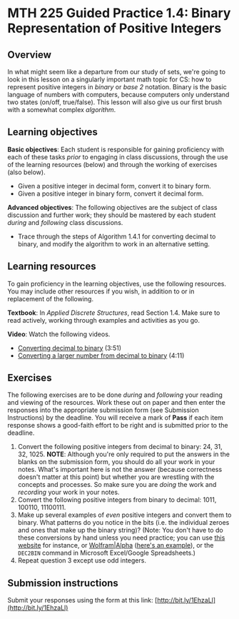 # MTH 225 Guided Practice 1.4: Binary Representation of Positive Integers

## Overview

In what might seem like a departure from our study of sets, we're going to look in this lesson on a singularly important math topic for CS: how to represent positive integers in _binary_ or _base 2_ notation. Binary is the basic language of numbers with computers, because computers only understand two states (on/off, true/false). This lesson will also give us our first brush with a somewhat complex _algorithm_. 


## Learning objectives

__Basic objectives__: Each student is responsible for gaining proficiency with each of these tasks _prior_ to engaging in class discussions, through the use of the learning resources (below) and through the working of exercises (also below). 

+ Given a positive integer in decimal form, convert it to binary form. 
+ Given a positive integer in binary form, convert it decimal form. 

__Advanced objectives__: The following objectives are the subject of class discussion and further work; they should be mastered by each student _during_ and _following_ class discussions. 

+ Trace through the steps of Algorithm 1.4.1 for converting decimal to binary, and modify the algorithm to work in an alternative setting. 

## Learning resources 

To gain proficiency in the learning objectives, use the following resources. You may include other resources if you wish, in addition to or in replacement of the following. 

__Textbook__: In _Applied Discrete Structures_, read Section 1.4. Make sure to read actively, working through examples and activities as you go. 

__Video__: Watch the following videos.

+ [Converting decimal to binary](https://youtu.be/H4BstqvgBow) (3:51) 
+ [Converting a larger number from decimal to binary](https://youtu.be/bvcXEJbEzSs) (4:11)

## Exercises

The following exercises are to be done _during_ and _following_ your reading and viewing of the resources. Work these out on paper and then enter the responses into the appropriate submission form (see Submission Instructions) by the deadline. You will receive a mark of __Pass__ if each item response shows a good-faith effort to be right and is submitted prior to the deadline. 

1. Convert the following positive integers from decimal to binary: 24, 31, 32, 1025. __NOTE__: Although you're only required to put the answers in the blanks on the submission form, you should do all your work in your notes. What's important here is not the answer (because correctness doesn't matter at this point) but whether you are wrestling with the concepts and processes. So make sure you are _doing_ the work and _recording_ your work in your notes. 
2. Convert the following positive integers from binary to decimal: 1011, 100110, 11100111. 
3. Make up several examples of _even_ positive integers and convert them to binary. What patterns do you notice in the bits (i.e. the individual zeroes and ones that make up the binary string)? (Note: You don't have to do these conversions by hand unless you need practice; you can use [this website](http://www.binaryhexconverter.com/decimal-to-binary-converter) for instance, or [Wolfram|Alpha](http://www.wolframalpha.com) ([here's an example](http://www.binaryhexconverter.com/decimal-to-binary-converter)), or the `DEC2BIN` command in Microsoft Excel/Google Spreadsheets.)
4. Repeat question 3 except use odd integers. 

## Submission instructions

Submit your responses using the form at this link: [http://bit.ly/1EhzaLl](http://bit.ly/1EhzaLl)